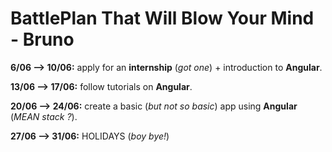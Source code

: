 # BattlePlan That Will Blow Your Mind - Bruno

**6/06 --> 10/06:** apply for an **internship** (*got one*) + introduction to **Angular**.

**13/06 --> 17/06:** follow tutorials on **Angular**.

**20/06 --> 24/06:** create a basic (*but not so basic*) app using **Angular** (*MEAN stack ?*).

**27/06 --> 31/06:** HOLIDAYS (*boy bye!*)
